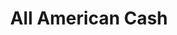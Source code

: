 ---
title: All American Cash
slug: all-american-cash
updated-on: '2024-05-30T13:44:31.749Z'
created-on: '2024-05-30T13:41:46.671Z'
published-on: '2024-05-30T13:54:32.469Z'
f_city-state-2:
- cms/city/columbia-tn.md
- cms/city/shelbyville-tn.md
- cms/city/tullahoma-tn.md
f_locations:
- cms/payday-loan/all-american-cash-3681.md
- cms/payday-loan/all-american-cash-3682.md
- cms/payday-loan/all-american-cash-3683.md
- cms/payday-loan/all-american-cash-3684.md
- cms/payday-loan/all-american-cash-3685.md
- cms/payday-loan/all-american-cash-3686.md
f_states:
- cms/state/tennessee.md
layout: '[company].html'
tags: company
---